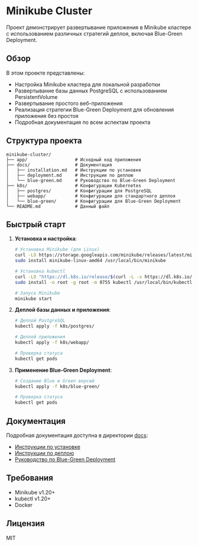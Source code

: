 # Minikube Cluster

Проект демонстрирует развертывание приложения в Minikube кластере с использованием различных стратегий деплоя, включая Blue-Green Deployment.

## Обзор

В этом проекте представлены:

- Настройка Minikube кластера для локальной разработки
- Развертывание базы данных PostgreSQL с использованием PersistentVolume
- Развертывание простого веб-приложения
- Реализация стратегии Blue-Green Deployment для обновления приложения без простоя
- Подробная документация по всем аспектам проекта

## Структура проекта

```
minikube-cluster/
├── app/                  # Исходный код приложения
├── docs/                 # Документация
│   ├── installation.md   # Инструкции по установке
│   ├── deployment.md     # Инструкции по деплою
│   └── blue-green.md     # Руководство по Blue-Green Deployment
├── k8s/                  # Конфигурации Kubernetes
│   ├── postgres/         # Конфигурации для PostgreSQL
│   ├── webapp/           # Конфигурации для стандартного деплоя
│   └── blue-green/       # Конфигурации для Blue-Green Deployment
└── README.md             # Данный файл
```

## Быстрый старт

1. **Установка и настройка**:
   ```bash
   # Установка Minikube (для Linux)
   curl -LO https://storage.googleapis.com/minikube/releases/latest/minikube-linux-amd64
   sudo install minikube-linux-amd64 /usr/local/bin/minikube
   
   # Установка kubectl
   curl -LO "https://dl.k8s.io/release/$(curl -L -s https://dl.k8s.io/release/stable.txt)/bin/linux/amd64/kubectl"
   sudo install -o root -g root -m 0755 kubectl /usr/local/bin/kubectl
   
   # Запуск Minikube
   minikube start
   ```

2. **Деплой базы данных и приложения**:
   ```bash
   # Деплой PostgreSQL
   kubectl apply -f k8s/postgres/
   
   # Деплой приложения
   kubectl apply -f k8s/webapp/
   
   # Проверка статуса
   kubectl get pods
   ```

3. **Применение Blue-Green Deployment**:
   ```bash
   # Создание Blue и Green версий
   kubectl apply -f k8s/blue-green/
   
   # Проверка статуса
   kubectl get pods
   ```

## Документация

Подробная документация доступна в директории [docs](docs/):

- [Инструкции по установке](docs/installation.md)
- [Инструкции по деплою](docs/deployment.md)
- [Руководство по Blue-Green Deployment](docs/blue-green.md)

## Требования

- Minikube v1.20+
- kubectl v1.20+
- Docker

## Лицензия

MIT 